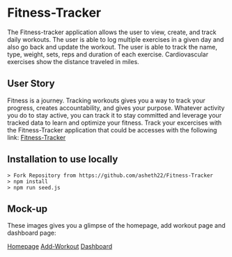 # Fitness-Tracker
 The Fitness-tracker application allows the user to view, create, and track daily workouts. The user is able to log multiple exercises in a given day and also go back and update the workout. The user is able to track the name, type, weight, sets, reps and duration of each exercise. Cardiovascular exercises show the distance traveled in miles.
 ## User Story
Fitness is a journey. Tracking workouts gives you a way to track your progress, creates accountability, and gives your purpose. Whatever activity you do to stay active, you can track it to stay committed and leverage your tracked data to learn and optimize your fitness. Track your excercises with the Fitness-Tracker application that could be accesses with the following link:
[Fitness-Tracker](https://warm-scrubland-99076.herokuapp.com/?id=606f794d60c9860015ec763f) 

## Installation to use locally
```
> Fork Repository from https://github.com/asheth22/Fitness-Tracker
> npm install 
> npm run seed.js
```
## Mock-up
These images gives you a glimpse of the homepage, add workout page and dashboard page:

[Homepage](https://github.com/asheth22/Fitness-Tracker/tree/main/public/assets/homepage.png) 
[Add-Workout](https://github.com/asheth22/Fitness-Tracker/tree/main/public/assets/addWorkout.png) 
[Dashboard](https://github.com/asheth22/Fitness-Tracker/tree/main/public/assets/dashboard.png) 


